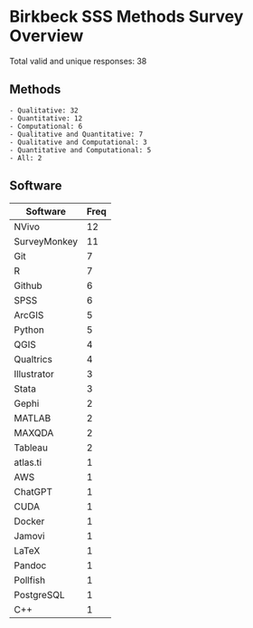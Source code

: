 # Birkbeck SSS Methods Survey Overview

Total valid and unique responses: 38

## Methods

	- Qualitative: 32
	- Quantitative: 12
	- Computational: 6
	- Qualitative and Quantitative: 7
	- Qualitative and Computational: 3
	- Quantitative and Computational: 5
	- All: 2

## Software

| Software     | Freq |
| ------------ | ---- |
| NVivo        | 12   |
| SurveyMonkey | 11   |
| Git          | 7    |
| R            | 7    |
| Github       | 6    |
| SPSS         | 6    |
| ArcGIS       | 5    |
| Python       | 5    |
| QGIS         | 4    |
| Qualtrics    | 4    |
| Illustrator  | 3    |
| Stata        | 3    |
| Gephi        | 2    |
| MATLAB       | 2    |
| MAXQDA       | 2    |
| Tableau      | 2    |
| atlas.ti     | 1    |
| AWS          | 1    |
| ChatGPT      | 1    |
| CUDA         | 1    |
| Docker       | 1    |
| Jamovi       | 1    |
| LaTeX        | 1    |
| Pandoc       | 1    |
| Pollfish     | 1    |
| PostgreSQL   | 1    |
| C++          | 1    |